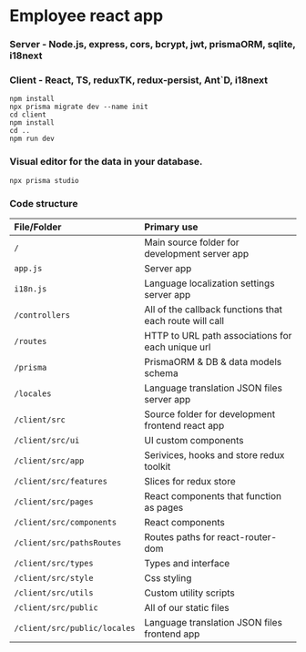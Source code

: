 # Employee react app

### Server - Node.js, express, cors, bcrypt, jwt, prismaORM, sqlite, i18next
### Client - React, TS, reduxTK, redux-persist, Ant`D, i18next
```
npm install
npx prisma migrate dev --name init
cd client
npm install
cd .. 
npm run dev
```
### Visual editor for the data in your database.
```
npx prisma studio
```
### Code structure

| File/Folder  	   									| Primary use    																								|
| :-------------------------------- | :------------------------------------------------------------ |
| `/`				          							| Main source folder for development server app       					|
| `app.js`          								| Server app         																						|
| `i18n.js`           							| Language localization settings server app       							|
| `/controllers`           					| All of the callback functions that each route will call				|
| `/routes`          			 					| HTTP to URL path associations for each unique url							|
| `/prisma`          								| PrismaORM & DB & data models schema 													|
| `/locales`           							| Language translation JSON files server app       							|
| `/client/src`        							| Source folder for development frontend react app 							|
| `/client/src/ui`        					| UI custom components   																				|
| `/client/src/app`        					| Serivices, hooks and store redux toolkit	 			    					|
| `/client/src/features`        		| Slices for redux store																    		|
| `/client/src/pages`        				| React components that function as pages    										|
| `/client/src/components`        	| React components    																					|
| `/client/src/pathsRoutes`      		| Routes paths for react-router-dom         										|
| `/client/src/types`      					| Types and interface																						|
| `/client/src/style`           		| Css styling   															     							|
| `/client/src/utils`           		| Custom utility scripts									        							|
| `/client/src/public`				      | All of our static files		 																		|
| `/client/src/public/locales`      | Language translation JSON files frontend app		 							|

